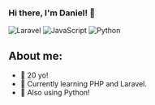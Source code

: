 

### Hi there, I'm Daniel! 👋

![Laravel](https://img.shields.io/badge/php-%23FF2D20.svg?style=for-the-badge&logo=php&logoColor=white)
![JavaScript](https://shields.io/badge/JavaScript-3178C6?logo=JavaScript&logoColor=yellow&style=for-the-badge)
![Python](https://shields.io/badge/Python-3178C6?logo=Python&logoColor=FFF&style=for-the-badge)

  
## About me:
- 🎂 20 yo!
- 👾 Currently learning PHP and Laravel.
- 🦀 Also using Python!


